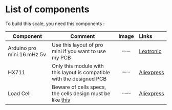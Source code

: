 # List of components 

To build this scale, you need this components :

| Component                  | Comment                                                      |                            Image                             | Links                                                        |
| -------------------------- | ------------------------------------------------------------ | :----------------------------------------------------------: | :----------------------------------------------------------- |
| Arduino pro mini 16 mHz 5v | Use this layout of pro mini if you want to use my PCB        | <img src="https://www.lextronic.fr/39418-thickbox_default/pro-mini-5v-16-mhz-dev-11113.jpg" alt="Pro mini" style="zoom: 33%;" /> | [Lextronic](https://www.lextronic.fr/pro-mini-5v-16-mhz-dev-11113-3176.html) |
| HX711                      | Only this module with this layout is compatible with the designed PCB | <img src="https://ae01.alicdn.com/kf/H0e614d381c424253a9975efc1ae3ee82u/Module-capteur-de-pesage-de-Conversion-A-D-24-bits-double-canal-avec-blindage-m-tallique.jpg_Q90.jpg_.webp" alt="HX711" style="zoom:33%;" /> | [Aliexpress](https://fr.aliexpress.com/item/32887817503.html?spm=a2g0s.9042311.0.0.29fb6c37h6HlYk) |
| Load Cell                  | Beware of cells specs, the cells design must be like [this](https://github.com/adesandr/CG_Scale_OlkalBreakout/blob/master/Documentation/YZC-133_load_cell_info.pdf) | <img src="https://ae01.alicdn.com/kf/Hec7b344c21c64ff189b02f82d44fd44aP/Capteur-de-poids-pond-ration-capteur-de-pression-jauge-de-contrainte-pi-zo-lectrique-capteur-de.jpg_640x640.jpg" alt="LoadCell" style="zoom:33%;" /> | [Aliexpress](https://fr.aliexpress.com/item/32763073298.html?spm=a2g0s.9042311.0.0.29fb6c37h6HlYk) |
